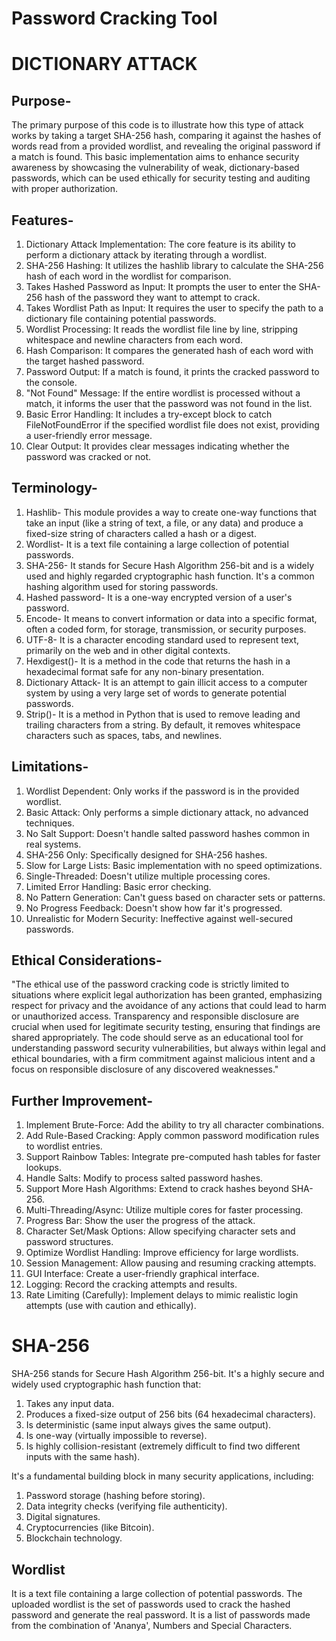 # Password Cracking Tool 
# DICTIONARY ATTACK
## Purpose-
The primary purpose of this code is to illustrate how this type of attack works by taking a target SHA-256 hash, comparing it against the hashes of words read from a provided wordlist, and revealing the original password if a match is found. This basic implementation aims to enhance security awareness by showcasing the vulnerability of weak, dictionary-based passwords, which can be used ethically for security testing and auditing with proper authorization.

## Features-
1. Dictionary Attack Implementation: The core feature is its ability to perform a dictionary attack by iterating through a wordlist.
2. SHA-256 Hashing: It utilizes the hashlib library to calculate the SHA-256 hash of each word in the wordlist for comparison.
3. Takes Hashed Password as Input: It prompts the user to enter the SHA-256 hash of the password they want to attempt to crack.
4. Takes Wordlist Path as Input: It requires the user to specify the path to a dictionary file containing potential passwords.
5. Wordlist Processing: It reads the wordlist file line by line, stripping whitespace and newline characters from each word.
6. Hash Comparison: It compares the generated hash of each word with the target hashed password.
7. Password Output: If a match is found, it prints the cracked password to the console.
8. "Not Found" Message: If the entire wordlist is processed without a match, it informs the user that the password was not found in the list.
9. Basic Error Handling: It includes a try-except block to catch FileNotFoundError if the specified wordlist file does not exist, providing a user-friendly error message.
10. Clear Output: It provides clear messages indicating whether the password was cracked or not.

## Terminology-
1. Hashlib- This module provides a way to create one-way functions that take an input (like a string of text, a file, or any data) and produce a fixed-size string of characters called a hash or a digest.
2. Wordlist- It is a text file containing a large collection of potential passwords.
3. SHA-256- It stands for Secure Hash Algorithm 256-bit and is a widely used and highly regarded cryptographic hash function. It's a common hashing algorithm used for storing passwords.
4. Hashed password- It is a one-way encrypted version of a user's password.
5. Encode- It means to convert information or data into a specific format, often a coded form, for storage, transmission, or security purposes.
6. UTF-8- It is a character encoding standard used to represent text, primarily on the web and in other digital contexts.
7. Hexdigest()- It is a method in the code that returns the hash in a hexadecimal format safe for any non-binary presentation.
8. Dictionary Attack- It is an attempt to gain illicit access to a computer system by using a very large set of words to generate potential passwords.
9. Strip()- It is a method in Python that is used to remove leading and trailing characters from a string. By default, it removes whitespace characters such as spaces, tabs, and newlines.

## Limitations-
1. Wordlist Dependent: Only works if the password is in the provided wordlist.
2. Basic Attack: Only performs a simple dictionary attack, no advanced techniques.
3. No Salt Support: Doesn't handle salted password hashes common in real systems.
4. SHA-256 Only: Specifically designed for SHA-256 hashes.
5. Slow for Large Lists: Basic implementation with no speed optimizations.
6. Single-Threaded: Doesn't utilize multiple processing cores.
7. Limited Error Handling: Basic error checking.
8. No Pattern Generation: Can't guess based on character sets or patterns.
9. No Progress Feedback: Doesn't show how far it's progressed.
10. Unrealistic for Modern Security: Ineffective against well-secured passwords.

## Ethical Considerations-
"The ethical use of the password cracking code is strictly limited to situations where explicit legal authorization has been granted, emphasizing respect for privacy and the avoidance of any actions that could lead to harm or unauthorized access. Transparency and responsible disclosure are crucial when used for legitimate security testing, ensuring that findings are shared appropriately. The code should serve as an educational tool for understanding password security vulnerabilities, but always within legal and ethical boundaries, with a firm commitment against malicious intent and a focus on responsible disclosure of any discovered weaknesses."

## Further Improvement-
1. Implement Brute-Force: Add the ability to try all character combinations.
2. Add Rule-Based Cracking: Apply common password modification rules to wordlist entries.
3. Support Rainbow Tables: Integrate pre-computed hash tables for faster lookups.
4. Handle Salts: Modify to process salted password hashes.
5. Support More Hash Algorithms: Extend to crack hashes beyond SHA-256.
6. Multi-Threading/Async: Utilize multiple cores for faster processing.
7. Progress Bar: Show the user the progress of the attack.
8. Character Set/Mask Options: Allow specifying character sets and password structures.
9. Optimize Wordlist Handling: Improve efficiency for large wordlists.
10. Session Management: Allow pausing and resuming cracking attempts.
11. GUI Interface: Create a user-friendly graphical interface.
12. Logging: Record the cracking attempts and results.
13. Rate Limiting (Carefully): Implement delays to mimic realistic login attempts (use with caution and ethically).

# SHA-256
SHA-256 stands for Secure Hash Algorithm 256-bit. It's a highly secure and widely used cryptographic hash function that:
1. Takes any input data.
2. Produces a fixed-size output of 256 bits (64 hexadecimal characters).
3. Is deterministic (same input always gives the same output).
4. Is one-way (virtually impossible to reverse).
5. Is highly collision-resistant (extremely difficult to find two different inputs with the same hash).

It's a fundamental building block in many security applications, including:
1. Password storage (hashing before storing).
2. Data integrity checks (verifying file authenticity).
3. Digital signatures.
4. Cryptocurrencies (like Bitcoin).
5. Blockchain technology.

## Wordlist
It is a text file containing a large collection of potential passwords.
The uploaded wordlist is the set of passwords used to crack the hashed password and generate the real password.
It is a list of passwords made from the combination of 'Ananya', Numbers and Special Characters.




